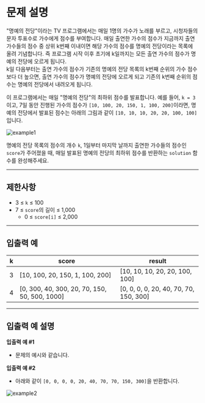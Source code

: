 # 문제 설명

"명예의 전당"이라는 TV 프로그램에서는 매일 1명의 가수가 노래를 부르고, 시청자들의 문자 투표수로 가수에게 점수를 부여합니다. 매일 출연한 가수의 점수가 지금까지 출연 가수들의 점수 중 상위 k번째 이내이면 해당 가수의 점수를 명예의 전당이라는 목록에 올려 기념합니다. 즉 프로그램 시작 이후 초기에 k일까지는 모든 출연 가수의 점수가 명예의 전당에 오르게 됩니다.  
k일 다음부터는 출연 가수의 점수가 기존의 명예의 전당 목록의 k번째 순위의 가수 점수보다 더 높으면, 출연 가수의 점수가 명예의 전당에 오르게 되고 기존의 k번째 순위의 점수는 명예의 전당에서 내려오게 됩니다.

이 프로그램에서는 매일 "명예의 전당"의 최하위 점수를 발표합니다. 예를 들어, `k = 3`이고, 7일 동안 진행된 가수의 점수가 `[10, 100, 20, 150, 1, 100, 200]`이라면, 명예의 전당에서 발표된 점수는 아래의 그림과 같이 `[10, 10, 10, 20, 20, 100, 100]`입니다.

![example1](https://grepp-programmers.s3.ap-northeast-2.amazonaws.com/files/production/b0893853-7471-47c0-b7e5-1e8b46002810/%EA%B7%B8%EB%A6%BC1.png)

명예의 전당 목록의 점수의 개수 `k`, 1일부터 마지막 날까지 출연한 가수들의 점수인 `score`가 주어졌을 때, 매일 발표된 명예의 전당의 최하위 점수를 반환하는 `solution` 함수를 완성해주세요.

---

## 제한사항

- 3 ≤ `k` ≤ 100
- 7 ≤ `score`의 길이 ≤ 1,000
  - 0 ≤ `score[i]` ≤ 2,000

---

## 입출력 예

| k   | score                                       | result                             |
|-----|---------------------------------------------|------------------------------------|
| 3   | [10, 100, 20, 150, 1, 100, 200]             | [10, 10, 10, 20, 20, 100, 100]    |
| 4   | [0, 300, 40, 300, 20, 70, 150, 50, 500, 1000] | [0, 0, 0, 0, 20, 40, 70, 70, 150, 300] |

---

## 입출력 예 설명

**입출력 예 #1**  
- 문제의 예시와 같습니다.

**입출력 예 #2**  
- 아래와 같이 `[0, 0, 0, 0, 20, 40, 70, 70, 150, 300]`을 반환합니다.  

![example2](https://grepp-programmers.s3.ap-northeast-2.amazonaws.com/files/production/5175c32d-44d7-4b13-be47-360bbe6a553c/%EA%B7%B8%EB%A6%BC2.png)
